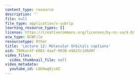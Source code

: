```yaml
---
content_type: resource
description: ''
file: null
file_type: application/x-subrip
learning_resource_types: []
license: https://creativecommons.org/licenses/by-nc-sa/4.0/
ocw_type: OCWFile
resourcetype: Other
title: 'Lecture 12: Molecular Orbitals captions'
uid: 7806ac4f-6081-4aaf-9038-e9b25c1d6d8f
video_files:
  video_thumbnail_file: null
video_metadata:
  youtube_id: L0b9wq0js4I
---
```

